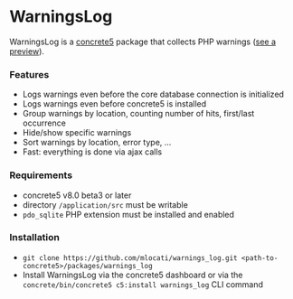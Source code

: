 # WarningsLog

WarningsLog is a [concrete5](https://www.concrete5.org) package that collects PHP warnings ([see a preview](https://www.youtube.com/v/QpoIrOfzQEA?vq=hd720)).


### Features

- Logs warnings even before the core database connection is initialized
- Logs warnings even before concrete5 is installed
- Group warnings by location, counting number of hits, first/last occurrence
- Hide/show specific warnings
- Sort warnings by location, error type, ...
- Fast: everything is done via ajax calls


### Requirements

- concrete5 v8.0 beta3 or later
- directory `/application/src` must be writable
- `pdo_sqlite` PHP extension must be installed and enabled


### Installation

- `git clone https://github.com/mlocati/warnings_log.git <path-to-concrete5>/packages/warnings_log`
- Install WarningsLog via the concrete5 dashboard or via the `concrete/bin/concrete5 c5:install warnings_log` CLI command